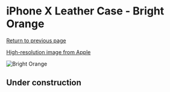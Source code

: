 # iPhone X Leather Case - Bright Orange

[Return to previous page](/iphone_x)

[High-resolution image from Apple](https://store.storeimages.cdn-apple.com/8756/as-images.apple.com/is/MRGK2?wid=4500&hei=4500&fmt=png)

<div style="width: 512px"><img src="/almost_uncompressed/MRGK2.webp" alt="Bright Orange"></div>

## Under construction
